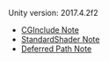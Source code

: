 Unity version: 2017.4.2f2

* [CGInclude Note](CGIncludeNote.md)
* [StandardShader Note](StandardShaderNote.md)
* [Deferred Path Note](DeferredPathNote.md)